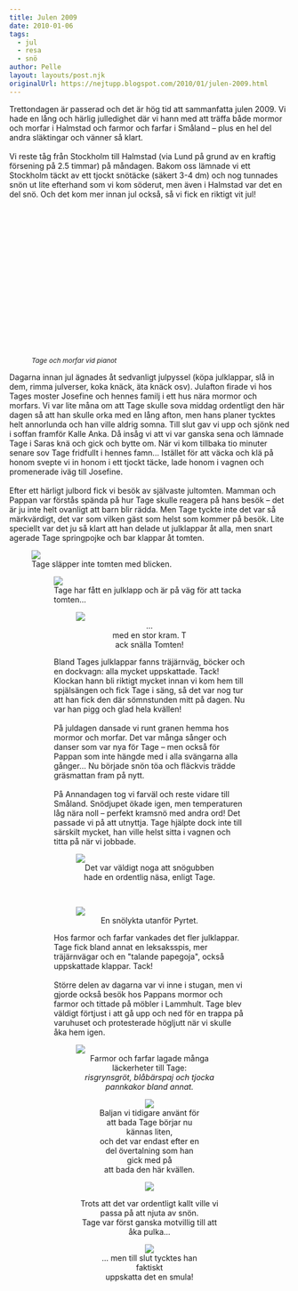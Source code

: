 ```yaml
---
title: Julen 2009
date: 2010-01-06
tags: 
  - jul
  - resa
  - snö	
author: Pelle
layout: layouts/post.njk
originalUrl: https://nejtupp.blogspot.com/2010/01/julen-2009.html
---
```


Trettondagen är passerad och det är hög tid att sammanfatta julen 2009. Vi hade en lång och härlig julledighet där vi hann med att träffa både mormor och morfar i Halmstad och farmor och farfar i Småland – plus en hel del andra släktingar och vänner så klart.<br><br>Vi reste tåg från Stockholm till Halmstad (via Lund på grund av en kraftig försening på 2.5 timmar) på måndagen. Bakom oss lämnade vi ett Stockholm täckt av ett tjockt snötäcke (säkert 3-4 dm) och nog tunnades snön ut lite efterhand som vi kom söderut, men även i Halmstad var det en del snö. Och det kom mer innan jul också, så vi fick en riktigt vit jul!

<figure>
	<object id="BLOG_video-eafa79c796259b85" class="BLOG_video_class" contentid="eafa79c796259b85" height="266" width="320"></object><span style="font-size:85%;"><br><span style="font-style: italic;">Tage och morfar vid pianot</figcaption>
</figure>Dagarna innan jul ägnades åt sedvanligt julpyssel (köpa julklappar, slå in dem, rimma julverser, koka knäck, äta knäck osv). Julafton firade vi hos Tages moster Josefine och hennes familj i ett hus nära mormor och morfars. Vi var lite måna om att Tage skulle sova middag ordentligt den här dagen så att han skulle orka med en lång afton, men hans planer tycktes helt annorlunda och han ville aldrig somna. Till slut gav vi upp och sjönk ned i soffan framför Kalle Anka. Då insåg vi att vi var ganska sena och lämnade Tage i Saras knä och gick och bytte om. När vi kom tillbaka tio minuter senare sov Tage fridfullt i hennes famn... Istället för att väcka och klä på honom svepte vi in honom i ett tjockt täcke, lade honom i vagnen och promenerade iväg till Josefine.<br><br>Efter ett härligt julbord fick vi besök av självaste jultomten. Mamman och Pappan var förstås spända på hur Tage skulle reagera på hans besök – det är ju inte helt ovanligt att barn blir rädda. Men Tage tyckte inte det var så märkvärdigt, det var som vilken gäst som helst som kommer på besök. Lite speciellt var det ju så klart att han delade ut julklappar åt alla, men snart agerade Tage springpojke och bar klappar åt tomten.

<figure>
	<img src="../../../../img/_MG_9673_1024pix.jpg"><br>
	<figcaption>Tage släpper inte tomten med blicken.</figcaption>

<figure>
	<img src="../../../../img/_MG_9679_1024pix.jpg"><br></div>
	<figcaption>Tage har fått en julklapp och är på väg för att tacka tomten...<br></span></div>

<figure>
	<img src="../../../../img/_MG_9682_1024pix.jpg"><br></div><div style="text-align: center;">
	<figcaption>...</span>
	<figcaption> med en stor kram. T</span>
	<figcaption>ack snälla Tomten!</figcaption>
</figure>Bland Tages julklappar fanns träjärnväg, böcker och en dockvagn: alla mycket uppskattade. Tack! Klockan hann bli riktigt mycket innan vi kom hem till spjälsängen och fick Tage i säng, så det var nog tur att han fick den där sömnstunden mitt på dagen. Nu var han pigg och glad hela kvällen!<br><br>På juldagen dansade vi runt granen hemma hos mormor och morfar. Det var många sånger och danser som var nya för Tage – men också för Pappan som inte hängde med i alla svängarna alla gånger... Nu började snön töa och fläckvis trädde gräsmattan fram på nytt.<br><br>På Annandagen tog vi farväl och reste vidare till Småland. Snödjupet ökade igen, men temperaturen låg nära noll – perfekt kramsnö med andra ord! Det passade vi på att utnyttja. Tage hjälpte dock inte till särskilt mycket, han ville helst sitta i vagnen och titta på när vi jobbade.

<figure>
	<img src="../../../../img/_MG_9713_1024pix.jpg"><br></div><div style="text-align: center;">
	<figcaption>Det var väldigt noga att snögubben hade en ordentlig näsa, enligt Tage.</figcaption>
</figure>

<br><figure>
	<img src="../../../../img/_MG_9717_1024pix.jpg"><br></div><div style="text-align: center;">
	<figcaption>En snölykta utanför Pyrtet.</figcaption>
</figure>Hos farmor och farfar vankades det fler julklappar. Tage fick bland annat en leksaksspis, mer träjärnvägar och en "talande papegoja", också uppskattade klappar. Tack!<br><br>Större delen av dagarna var vi inne i stugan, men vi gjorde också besök hos Pappans mormor och farmor och tittade på möbler i Lammhult. Tage blev väldigt förtjust i att gå upp och ned för en trappa på varuhuset och protesterade högljutt när vi skulle åka hem igen.

<figure>
	<img src="../../../../img/_MG_9795_1024pix.jpg"><br></div><div style="text-align: center;">
	<figcaption>Farmor och farfar lagade många läckerheter till Tage:<br></span> <span style="font-style: italic;">risgrynsgröt, blåbärspaj och tjocka pannkakor bland annat.</figcaption>

<figure>
	<img src="../../../../img/_MG_9750_1024pix.jpg"><br><div style="text-align: center;">
	<figcaption>Baljan vi tidigare använt för att bada Tage börjar nu kännas liten,<br>och det var endast efter en del övertalning som han gick med på<br>att bada den här kvällen.</figcaption></div>

<figure>
	<img src="../../../../img/_MG_9848_1024pix.jpg"><span style="font-size:85%;"> </span></div><div style="text-align: center;">
	<figcaption>Trots att det var ordentligt kallt ville vi passa på att njuta av snön. </span></span><br>
	<figcaption>Tage var först ganska motvillig till att åka pulka...</figcaption>

<figure>
	<img src="../../../../img/_MG_9858_1024pix.jpg"><br>
	<figcaption>... men till slut tycktes han faktiskt </span></span><br>
	<figcaption>uppskatta det en smula!</figcaption>
